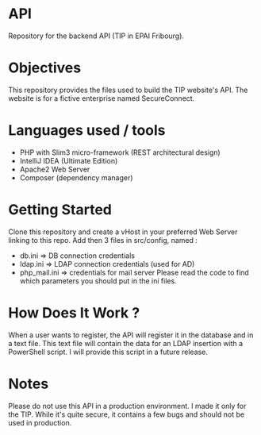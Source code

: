 # API
Repository for the backend API (TIP in EPAI Fribourg).

# Objectives
This repository provides the files used to build the TIP website's API. The website is for a fictive enterprise named SecureConnect.

# Languages used / tools
* PHP with Slim3 micro-framework (REST architectural design)
* IntelliJ IDEA (Ultimate Edition)
* Apache2 Web Server
* Composer (dependency manager)

# Getting Started
Clone this repository and create a vHost in your preferred Web Server linking to this repo.
Add then 3 files in src/config, named :
* db.ini => DB connection credentials
* ldap.ini => LDAP connection credentials (used for AD)
* php_mail.ini => credentials for mail server
Please read the code to find which parameters you should put in the ini files.

# How Does It Work ?
When a user wants to register, the API will register it in the database and in a text file. This text file will contain the data for an LDAP insertion with a PowerShell script. I will provide this script in a future release.

# Notes
Please do not use this API in a production environment. I made it only for the TIP. While it's quite secure, it contains a few bugs and should not be used in production.
